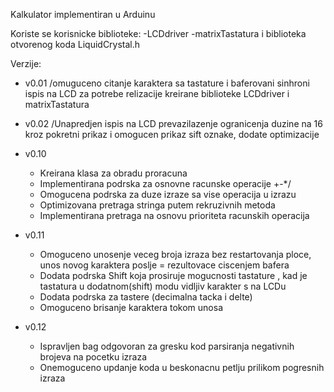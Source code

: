 Kalkulator implementiran u Arduinu

Koriste se korisnicke biblioteke:
    -LCDdriver
    -matrixTastatura
i biblioteka otvorenog koda LiquidCrystal.h

Verzije:
 - v0.01 /omuguceno citanje karaktera sa tastature i baferovani sinhroni ispis na LCD za potrebe relizacije kreirane biblioteke LCDdriver i       matrixTastatura

 - v0.02 /Unapredjen ispis na LCD prevazilazenje ogranicenja duzine na 16 kroz pokretni prikaz i omogucen prikaz sift oznake, dodate optimizacije

 - v0.10
    - Kreirana klasa za obradu proracuna
    - Implementirana podrska za osnovne racunske operacije +-*/
    - Omogucena podrska za duze izraze sa vise operacija u izrazu
    - Optimizovana pretraga stringa putem rekruzivnih metoda
    - Implementirana pretraga na osnovu prioriteta racunskih operacija

 - v0.11
    - Omoguceno unosenje veceg broja izraza bez restartovanja ploce, unos novog karaktera poslje = rezultovace ciscenjem bafera
    - Dodata podrska Shift koja prosiruje mogucnosti tastature , kad je tastatura u dodatnom(shift) modu vidljiv karakter s na LCDu
    - Dodata podrska za tastere (decimalna tacka i delte)
    - Omoguceno brisanje karaktera tokom unosa

 - v0.12
    - Ispravljen bag odgovoran za gresku kod parsiranja negativnih brojeva na pocetku izraza
    - Onemoguceno updanje koda u beskonacnu petlju prilikom pogresnih izraza